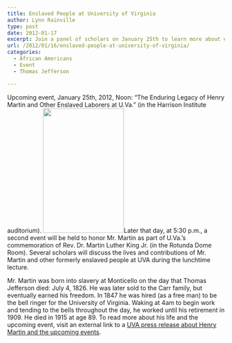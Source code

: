 ```yaml
---
title: Enslaved People at University of Virginia
author: Lynn Rainville
type: post
date: 2012-01-17
excerpt: Join a panel of scholars on January 25th to learn more about enslaved laborers at UVA....
url: /2012/01/16/enslaved-people-at-university-of-virginia/
categories:
  - African Americans
  - Event
  - Thomas Jefferson

---
```

Upcoming event, January 25th, 2012, Noon: “The Enduring Legacy of Henry Martin and Other Enslaved Laborers at U.Va.” (in the Harrison Institute auditorium). [<img class="alignnone size-medium wp-image-325" title="henrymartin1" src="http://www.locohistory.org/blog/albemarle/wp-content/uploads/2012/01/henrymartin1.jpg" alt="" width="187" height="288" />][1]Later that day, at 5:30 p.m., a second event will be held to honor Mr. Martin as part of U.Va.’s commemoration of Rev. Dr. Martin Luther King Jr. (in the Rotunda Dome Room). Several scholars will discuss the lives and contributions of Mr. Martin and other formerly enslaved people at UVA during the lunchtime lecture.

Mr. Martin was born into slavery at Monticello on the day that Thomas Jefferson died: July 4, 1826. He was later sold to the Carr family, but eventually earned his freedom. In 1847 he was hired (as a free man) to be the bell ringer for the University of Virginia. Waking at 4am to begin work and tending to the bells throughout the day, he worked until his retirement in 1909. He died in 1915 at age 89. To read more about his life and the upcoming event, visit an external link to a [UVA press release about Henry Martin and the upcoming events][2].

 [1]: http://www.locohistory.org/blog/albemarle/wp-content/uploads/2012/01/henrymartin1.jpg
 [2]: http://uvamagazine.org/only_online/article/in_the_age_of_slavery/
